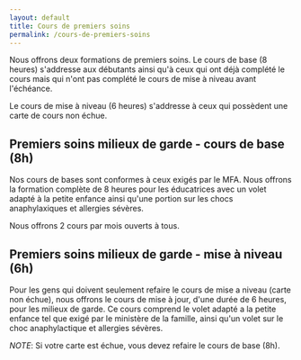 ```yaml
---
layout: default
title: Cours de premiers soins
permalink: /cours-de-premiers-soins
---
```

Nous offrons deux formations de premiers soins. Le cours de base (8 heures) s'addresse aux débutants ainsi qu'à ceux qui ont déjà complété le cours mais qui n'ont pas complété le cours de mise à niveau avant l'échéance.

Le cours de mise à niveau (6 heures) s'addresse à ceux qui possèdent une carte de cours non échue.

## Premiers soins milieux de garde - cours de base (8h)

Nos cours de bases sont conformes à ceux exigés par le MFA. Nous offrons la formation complète de 8 heures pour les éducatrices avec un volet adapté à la petite enfance ainsi qu'une portion sur les chocs anaphylaxiques et allergies sévères.

Nous offrons 2 cours par mois ouverts à tous.

## Premiers soins milieux de garde - mise à niveau (6h)

Pour les gens qui doivent seulement refaire le cours de mise a niveau (carte non échue), nous offrons le cours de mise à jour, d'une durée de 6 heures, pour les milieux de garde. Ce cours comprend le volet adapté a la petite enfance tel que exigé par le ministère de la famille, ainsi qu'un volet sur le choc anaphylactique et allergies sévères.

*NOTE*: Si votre carte est échue, vous devez refaire le cours de base (8h).
